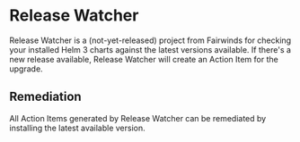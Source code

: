 # Release Watcher
Release Watcher is a (not-yet-released) project from Fairwinds for checking your
installed Helm 3 charts against the latest versions available.
If there's a new release available, Release Watcher will create an
Action Item for the upgrade.

## Remediation
All Action Items generated by Release Watcher can be remediated by installing the latest
available version.
